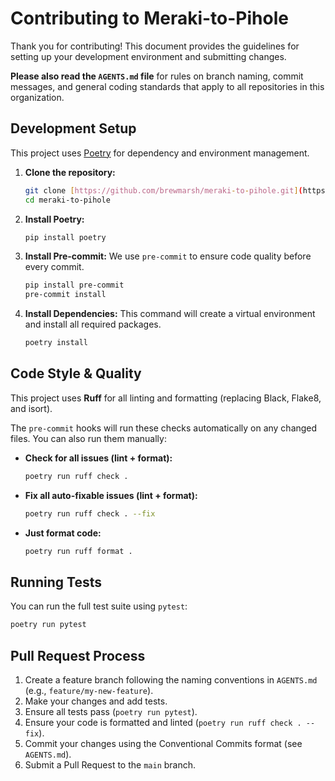 # Contributing to Meraki-to-Pihole

Thank you for contributing! This document provides the guidelines for setting up your development environment and submitting changes.

**Please also read the `AGENTS.md` file** for rules on branch naming, commit messages, and general coding standards that apply to all repositories in this organization.

## Development Setup

This project uses [Poetry](https://python-poetry.org/) for dependency and environment management.

1.  **Clone the repository:**
    ```bash
    git clone [https://github.com/brewmarsh/meraki-to-pihole.git](https://github.com/brewmarsh/meraki-to-pihole.git)
    cd meraki-to-pihole
    ```
2.  **Install Poetry:**
    ```bash
    pip install poetry
    ```
3.  **Install Pre-commit:**
    We use `pre-commit` to ensure code quality before every commit.
    ```bash
    pip install pre-commit
    pre-commit install
    ```
4.  **Install Dependencies:**
    This command will create a virtual environment and install all required packages.
    ```bash
    poetry install
    ```

## Code Style & Quality

This project uses **Ruff** for all linting and formatting (replacing Black, Flake8, and isort).

The `pre-commit` hooks will run these checks automatically on any changed files. You can also run them manually:

* **Check for all issues (lint + format):**
    ```bash
    poetry run ruff check .
    ```
* **Fix all auto-fixable issues (lint + format):**
    ```bash
    poetry run ruff check . --fix
    ```
* **Just format code:**
    ```bash
    poetry run ruff format .
    ```

## Running Tests

You can run the full test suite using `pytest`:

```bash
poetry run pytest
````

## Pull Request Process

1.  Create a feature branch following the naming conventions in `AGENTS.md` (e.g., `feature/my-new-feature`).
2.  Make your changes and add tests.
3.  Ensure all tests pass (`poetry run pytest`).
4.  Ensure your code is formatted and linted (`poetry run ruff check . --fix`).
5.  Commit your changes using the Conventional Commits format (see `AGENTS.md`).
6.  Submit a Pull Request to the `main` branch.

<!-- end list -->

```
```
